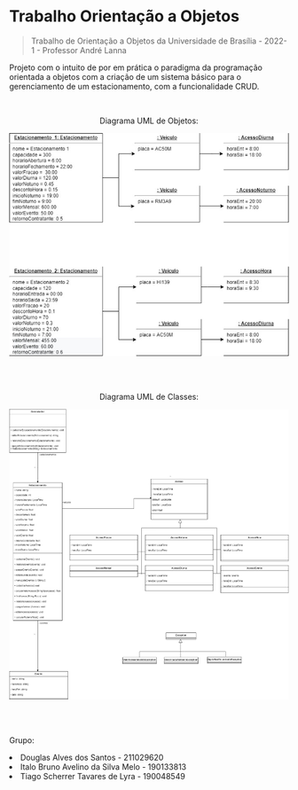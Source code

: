 # Trabalho Orientação a Objetos
> Trabalho de Orientação a Objetos da Universidade de Brasília - 2022-1 - Professor André Lanna

Projeto com o intuito de por em prática o paradigma da programação orientada a objetos com a criação de um sistema básico para o gerenciamento de um estacionamento, com a funcionalidade CRUD.

<br>


<div align='center'>
<p>Diagrama UML de Objetos:</p>
<img src='https://raw.githubusercontent.com/ItaloBrunoM/OO_trabalho/Main/Trabalho1_estacionamento-Objetos.jpg'></img>
</div>

<br><br>

<div align='center'>
<p>Diagrama UML de Classes:</p>
<img src='https://raw.githubusercontent.com/ItaloBrunoM/OO_trabalho/Main/Trabalho1_estacionamento-Classes.jpg'></img>
</div>

<br><br>

<p>Grupo:</p>
<li>Douglas Alves dos Santos - 211029620</li>
<li>Italo Bruno Avelino da Silva Melo - 190133813</li>
<li>Tiago Scherrer Tavares de Lyra  - 190048549</li>
